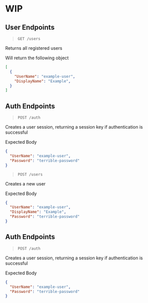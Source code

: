 # WIP

## User Endpoints

> `GET /users`

Returns all registered users

Will return the following object

```json
[
  {
    "UserName": "example-user",
    "DisplayName": "Example",
  }
]
```

## Auth Endpoints

> `POST /auth`

Creates a user session, returning a session key if
authentication is successful

Expected Body

```json
{
  "UserName": "example-user",
  "Password": "terrible-password"
}
```

> `POST /users`

Creates a new user

Expected Body 

```json
{ 
  "UserName": "example-user", 
  "DisplayName": "Example", 
  "Password": "terrible-password" 
}
```

## Auth Endpoints

> `POST /auth`

Creates a user session, returning a session key if
authentication is successful

Expected Body

```json
{
  "UserName": "example-user",
  "Password": "terrible-password"
}
```
